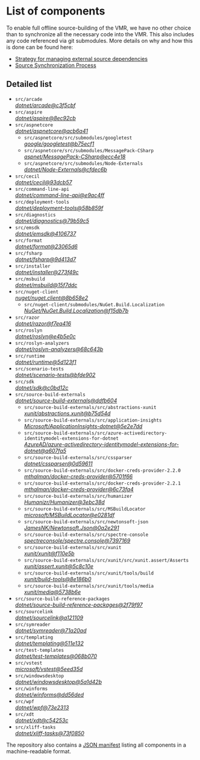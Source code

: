 ﻿# List of components

To enable full offline source-building of the VMR, we have no other choice than to synchronize all the necessary code into the VMR. This also includes any code referenced via git submodules. More details on why and how this is done can be found here:
- [Strategy for managing external source dependencies](src/arcade/Documentation/UnifiedBuild/VMR-Strategy-For-External-Source.md)
- [Source Synchronization Process](src/arcade/Documentation/UnifiedBuild/VMR-Design-And-Operation.md#source-synchronization-process)

## Detailed list

<!-- component list beginning -->
- `src/arcade`  
*[dotnet/arcade@c3f5cbf](https://github.com/dotnet/arcade/tree/c3f5cbfb2829795294f5c2d9fa5a0522f47e91fb)*
- `src/aspire`  
*[dotnet/aspire@8ec92cb](https://github.com/dotnet/aspire/tree/8ec92cbc5fbcba7a677fb52aaa4b0118f1ed17f4)*
- `src/aspnetcore`  
*[dotnet/aspnetcore@acb6a41](https://github.com/dotnet/aspnetcore/tree/acb6a41ce06d0701a97c6d58ce65bd54ba6cfbaf)*
    - `src/aspnetcore/src/submodules/googletest`  
    *[google/googletest@b75ecf1](https://github.com/google/googletest/tree/b75ecf1bed2fcd416b66c86cb6fe79122abf132e)*
    - `src/aspnetcore/src/submodules/MessagePack-CSharp`  
    *[aspnet/MessagePack-CSharp@ecc4e18](https://github.com/aspnet/MessagePack-CSharp/tree/ecc4e18ad7a0c7db51cd7e3d2997a291ed01444d)*
    - `src/aspnetcore/src/submodules/Node-Externals`  
    *[dotnet/Node-Externals@cfdec6b](https://github.com/dotnet/Node-Externals/tree/cfdec6b554a93bba6e6158273436383853c1f646)*
- `src/cecil`  
*[dotnet/cecil@93dcb57](https://github.com/dotnet/cecil/tree/93dcb576e191a965008eae9b622527436653873f)*
- `src/command-line-api`  
*[dotnet/command-line-api@e9ac4ff](https://github.com/dotnet/command-line-api/tree/e9ac4ff4293cf853f3d07eb9e747aef27f5be965)*
- `src/deployment-tools`  
*[dotnet/deployment-tools@58b859f](https://github.com/dotnet/deployment-tools/tree/58b859ff2939ebee0c4e81fb30e8c69099e195c6)*
- `src/diagnostics`  
*[dotnet/diagnostics@79b59c5](https://github.com/dotnet/diagnostics/tree/79b59c505405b9bee1d62dfa73dfb9750b2d4376)*
- `src/emsdk`  
*[dotnet/emsdk@4106737](https://github.com/dotnet/emsdk/tree/4106737f31432e0408d3afd95bf242233daf48a6)*
- `src/format`  
*[dotnet/format@23065d6](https://github.com/dotnet/format/tree/23065d60a3bfd963db42b75c1fc0ec0e99d6ec26)*
- `src/fsharp`  
*[dotnet/fsharp@9d413d7](https://github.com/dotnet/fsharp/tree/9d413d79d4f820c3e393572b0715255558250733)*
- `src/installer`  
*[dotnet/installer@273f49c](https://github.com/dotnet/installer/tree/273f49c44f8549ecddfd13f01a21ba7b6b8a017b)*
- `src/msbuild`  
*[dotnet/msbuild@15f7ddc](https://github.com/dotnet/msbuild/tree/15f7ddcaafa6622447fa69c1785ab7b3d1183719)*
- `src/nuget-client`  
*[nuget/nuget.client@8b658e2](https://github.com/nuget/nuget.client/tree/8b658e2eee6391936887b9fd1b39f7918d16a9cb)*
    - `src/nuget-client/submodules/NuGet.Build.Localization`  
    *[NuGet/NuGet.Build.Localization@f15db7b](https://github.com/NuGet/NuGet.Build.Localization/tree/f15db7b7c6f5affbea268632ef8333d2687c8031)*
- `src/razor`  
*[dotnet/razor@f7ea416](https://github.com/dotnet/razor/tree/f7ea4168060fa228acc3175604a3013bd94134a6)*
- `src/roslyn`  
*[dotnet/roslyn@e4b5e0c](https://github.com/dotnet/roslyn/tree/e4b5e0ce26b17eb25293185fc54f241cc6a3e023)*
- `src/roslyn-analyzers`  
*[dotnet/roslyn-analyzers@68c643b](https://github.com/dotnet/roslyn-analyzers/tree/68c643b4667c6808bd21910ef32f7e2f7bd776c5)*
- `src/runtime`  
*[dotnet/runtime@5d123f1](https://github.com/dotnet/runtime/tree/5d123f164a7a608dd655bdbdf997f1189def9445)*
- `src/scenario-tests`  
*[dotnet/scenario-tests@bfde902](https://github.com/dotnet/scenario-tests/tree/bfde902a10d7b672f4fc7e844198ede405dbb9c6)*
- `src/sdk`  
*[dotnet/sdk@c0bd12c](https://github.com/dotnet/sdk/tree/c0bd12c3fa4e95a6585d19b37f6485cc3198c703)*
- `src/source-build-externals`  
*[dotnet/source-build-externals@ddfb604](https://github.com/dotnet/source-build-externals/tree/ddfb60463c966af55fd0e222c2266170e83d1324)*
    - `src/source-build-externals/src/abstractions-xunit`  
    *[xunit/abstractions.xunit@b75d54d](https://github.com/xunit/abstractions.xunit/tree/b75d54d73b141709f805c2001b16f3dd4d71539d)*
    - `src/source-build-externals/src/application-insights`  
    *[Microsoft/ApplicationInsights-dotnet@5e2e7dd](https://github.com/Microsoft/ApplicationInsights-dotnet/tree/5e2e7ddda961ec0e16a75b1ae0a37f6a13c777f5)*
    - `src/source-build-externals/src/azure-activedirectory-identitymodel-extensions-for-dotnet`  
    *[AzureAD/azure-activedirectory-identitymodel-extensions-for-dotnet@a607fa5](https://github.com/AzureAD/azure-activedirectory-identitymodel-extensions-for-dotnet/tree/a607fa5e0005a6178cf1d2fed4fa0f8179cdb186)*
    - `src/source-build-externals/src/cssparser`  
    *[dotnet/cssparser@0d59611](https://github.com/dotnet/cssparser/tree/0d59611784841735a7778a67aa6e9d8d000c861f)*
    - `src/source-build-externals/src/docker-creds-provider-2.2.0`  
    *[mthalman/docker-creds-provider@5701f66](https://github.com/mthalman/docker-creds-provider/tree/5701f6667c1fbd805684857baaa860383bbdfed7)*
    - `src/source-build-externals/src/docker-creds-provider-2.2.1`  
    *[mthalman/docker-creds-provider@6c73fa4](https://github.com/mthalman/docker-creds-provider/tree/6c73fa4784795ae07f49305a057abf5c473d2adb)*
    - `src/source-build-externals/src/humanizer`  
    *[Humanizr/Humanizer@3ebc38d](https://github.com/Humanizr/Humanizer/tree/3ebc38de585fc641a04b0e78ed69468453b0f8a1)*
    - `src/source-build-externals/src/MSBuildLocator`  
    *[microsoft/MSBuildLocator@e0281df](https://github.com/microsoft/MSBuildLocator/tree/e0281df33274ac3c3e22acc9b07dcb4b31d57dc0)*
    - `src/source-build-externals/src/newtonsoft-json`  
    *[JamesNK/Newtonsoft.Json@0a2e291](https://github.com/JamesNK/Newtonsoft.Json/tree/0a2e291c0d9c0c7675d445703e51750363a549ef)*
    - `src/source-build-externals/src/spectre-console`  
    *[spectreconsole/spectre.console@7397169](https://github.com/spectreconsole/spectre.console/tree/7397169a2757dc3657598bdea4ac222c0f283425)*
    - `src/source-build-externals/src/xunit`  
    *[xunit/xunit@f110e5b](https://github.com/xunit/xunit/tree/f110e5bee5dfd4c08339587c9c3df9292fcb597c)*
    - `src/source-build-externals/src/xunit/src/xunit.assert/Asserts`  
    *[xunit/assert.xunit@5c8c10e](https://github.com/xunit/assert.xunit/tree/5c8c10e085eb42f39f2fe0b40c94bf56649eb0a4)*
    - `src/source-build-externals/src/xunit/tools/build`  
    *[xunit/build-tools@8e186b0](https://github.com/xunit/build-tools/tree/8e186b0f8e398796e75453f3f18952b06d29fdfd)*
    - `src/source-build-externals/src/xunit/tools/media`  
    *[xunit/media@5738b6e](https://github.com/xunit/media/tree/5738b6e86f08e0389c4392b939c20e3eca2d9822)*
- `src/source-build-reference-packages`  
*[dotnet/source-build-reference-packages@2f79f97](https://github.com/dotnet/source-build-reference-packages/tree/2f79f97b7a6a0cf2ca3297a8fa526e6f4ea98ce2)*
- `src/sourcelink`  
*[dotnet/sourcelink@a121109](https://github.com/dotnet/sourcelink/tree/a12110929d43888e7a97349961e360d84c623cea)*
- `src/symreader`  
*[dotnet/symreader@71a20ad](https://github.com/dotnet/symreader/tree/71a20ad4aaedc284ef2d9a7302f5d2ec4df7dca3)*
- `src/templating`  
*[dotnet/templating@511e132](https://github.com/dotnet/templating/tree/511e13222864773fd28e7a67a90a6558ea9848b5)*
- `src/test-templates`  
*[dotnet/test-templates@068b070](https://github.com/dotnet/test-templates/tree/068b070bc5ce0add1328253d63f0f960f66a7e44)*
- `src/vstest`  
*[microsoft/vstest@5eed35d](https://github.com/microsoft/vstest/tree/5eed35d4a9a2e1b688eb86c5e4171e370a561b2a)*
- `src/windowsdesktop`  
*[dotnet/windowsdesktop@5a1d42b](https://github.com/dotnet/windowsdesktop/tree/5a1d42b2a2219f560ad00e641d091339cc32f5fa)*
- `src/winforms`  
*[dotnet/winforms@dd56ded](https://github.com/dotnet/winforms/tree/dd56dedb821c890390992c40ad50bcde35a6dd0f)*
- `src/wpf`  
*[dotnet/wpf@73e2313](https://github.com/dotnet/wpf/tree/73e2313d6c6c861e64fc990d4f755e7aee3e8bba)*
- `src/xdt`  
*[dotnet/xdt@c54253c](https://github.com/dotnet/xdt/tree/c54253c7c4413357772589c6c243b12ba4e7c595)*
- `src/xliff-tasks`  
*[dotnet/xliff-tasks@73f0850](https://github.com/dotnet/xliff-tasks/tree/73f0850939d96131c28cf6ea6ee5aacb4da0083a)*
<!-- component list end -->

The repository also contains a [JSON manifest](https://github.com/dotnet/dotnet/blob/main/src/source-manifest.json) listing all components in a machine-readable format.
